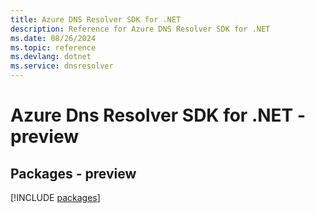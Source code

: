```yaml
---
title: Azure DNS Resolver SDK for .NET
description: Reference for Azure DNS Resolver SDK for .NET
ms.date: 08/26/2024
ms.topic: reference
ms.devlang: dotnet
ms.service: dnsresolver
---
```

# Azure Dns Resolver SDK for .NET - preview
## Packages - preview
[!INCLUDE [packages](dns-resolver-index.md)]